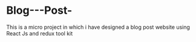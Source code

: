 # Blog---Post-
This is a micro project in which i have designed a blog post website using React Js and redux tool kit
